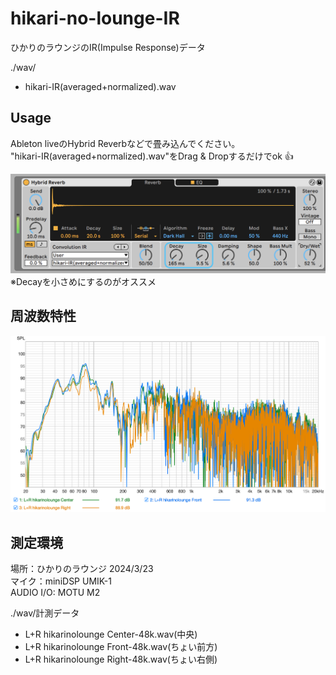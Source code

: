 # hikari-no-lounge-IR
ひかりのラウンジのIR(Impulse Response)データ

./wav/  
- hikari-IR(averaged+normalized).wav


## Usage

Ableton liveのHybrid Reverbなどで畳み込んでください。  
"hikari-IR(averaged+normalized).wav"をDrag & Dropするだけでok 👍

![abletom](./images/ableton-settings.png)
※Decayを小さめにするのがオススメ


## 周波数特性
![freq-responce](./images/hikarinolounge-frequecy-responce-all.png)

## 測定環境

場所：ひかりのラウンジ 2024/3/23  
マイク：miniDSP UMIK-1  
AUDIO I/O: MOTU M2

./wav/計測データ

- L+R hikarinolounge Center-48k.wav(中央)
- L+R hikarinolounge Front-48k.wav(ちょい前方)
- L+R hikarinolounge Right-48k.wav(ちょい右側)
